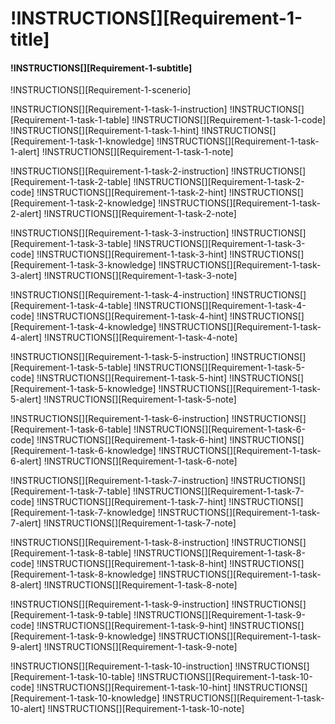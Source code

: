 # !INSTRUCTIONS[][Requirement-1-title]
#### !INSTRUCTIONS[][Requirement-1-subtitle]
!INSTRUCTIONS[][Requirement-1-scenerio]

!INSTRUCTIONS[][Requirement-1-task-1-instruction]
!INSTRUCTIONS[][Requirement-1-task-1-table]
!INSTRUCTIONS[][Requirement-1-task-1-code]
<span class="hint-icon">!INSTRUCTIONS[][Requirement-1-task-1-hint]</span>
<span class="know-icon">!INSTRUCTIONS[][Requirement-1-task-1-knowledge]</span>
<span class="warn-icon">!INSTRUCTIONS[][Requirement-1-task-1-alert]</span>
<span class="note-icon">!INSTRUCTIONS[][Requirement-1-task-1-note]</span>

!INSTRUCTIONS[][Requirement-1-task-2-instruction]
!INSTRUCTIONS[][Requirement-1-task-2-table]
!INSTRUCTIONS[][Requirement-1-task-2-code]
<span class="hint-icon">!INSTRUCTIONS[][Requirement-1-task-2-hint]</span>
<span class="know-icon">!INSTRUCTIONS[][Requirement-1-task-2-knowledge]</span>
<span class="warn-icon">!INSTRUCTIONS[][Requirement-1-task-2-alert]</span>
<span class="note-icon">!INSTRUCTIONS[][Requirement-1-task-2-note]</span>

!INSTRUCTIONS[][Requirement-1-task-3-instruction]
!INSTRUCTIONS[][Requirement-1-task-3-table]
!INSTRUCTIONS[][Requirement-1-task-3-code]
<span class="hint-icon">!INSTRUCTIONS[][Requirement-1-task-3-hint]</span>
<span class="know-icon">!INSTRUCTIONS[][Requirement-1-task-3-knowledge]</span>
<span class="warn-icon">!INSTRUCTIONS[][Requirement-1-task-3-alert]</span>
<span class="note-icon">!INSTRUCTIONS[][Requirement-1-task-3-note]</span>

!INSTRUCTIONS[][Requirement-1-task-4-instruction]
!INSTRUCTIONS[][Requirement-1-task-4-table]
!INSTRUCTIONS[][Requirement-1-task-4-code]
<span class="hint-icon">!INSTRUCTIONS[][Requirement-1-task-4-hint]</span>
<span class="know-icon">!INSTRUCTIONS[][Requirement-1-task-4-knowledge]</span>
<span class="warn-icon">!INSTRUCTIONS[][Requirement-1-task-4-alert]</span>
<span class="note-icon">!INSTRUCTIONS[][Requirement-1-task-4-note]</span>

!INSTRUCTIONS[][Requirement-1-task-5-instruction]
!INSTRUCTIONS[][Requirement-1-task-5-table]
!INSTRUCTIONS[][Requirement-1-task-5-code]
<span class="hint-icon">!INSTRUCTIONS[][Requirement-1-task-5-hint]</span>
<span class="know-icon">!INSTRUCTIONS[][Requirement-1-task-5-knowledge]</span>
<span class="warn-icon">!INSTRUCTIONS[][Requirement-1-task-5-alert]</span>
<span class="note-icon">!INSTRUCTIONS[][Requirement-1-task-5-note]</span>

!INSTRUCTIONS[][Requirement-1-task-6-instruction]
!INSTRUCTIONS[][Requirement-1-task-6-table]
!INSTRUCTIONS[][Requirement-1-task-6-code]
<span class="hint-icon">!INSTRUCTIONS[][Requirement-1-task-6-hint]</span>
<span class="know-icon">!INSTRUCTIONS[][Requirement-1-task-6-knowledge]</span>
<span class="warn-icon">!INSTRUCTIONS[][Requirement-1-task-6-alert]</span>
<span class="note-icon">!INSTRUCTIONS[][Requirement-1-task-6-note]</span>

!INSTRUCTIONS[][Requirement-1-task-7-instruction]
!INSTRUCTIONS[][Requirement-1-task-7-table]
!INSTRUCTIONS[][Requirement-1-task-7-code]
<span class="hint-icon">!INSTRUCTIONS[][Requirement-1-task-7-hint]</span>
<span class="know-icon">!INSTRUCTIONS[][Requirement-1-task-7-knowledge]</span>
<span class="warn-icon">!INSTRUCTIONS[][Requirement-1-task-7-alert]</span>
<span class="note-icon">!INSTRUCTIONS[][Requirement-1-task-7-note]</span>

!INSTRUCTIONS[][Requirement-1-task-8-instruction]
!INSTRUCTIONS[][Requirement-1-task-8-table]
!INSTRUCTIONS[][Requirement-1-task-8-code]
<span class="hint-icon">!INSTRUCTIONS[][Requirement-1-task-8-hint]</span>
<span class="know-icon">!INSTRUCTIONS[][Requirement-1-task-8-knowledge]</span>
<span class="warn-icon">!INSTRUCTIONS[][Requirement-1-task-8-alert]</span>
<span class="note-icon">!INSTRUCTIONS[][Requirement-1-task-8-note]</span>

!INSTRUCTIONS[][Requirement-1-task-9-instruction]
!INSTRUCTIONS[][Requirement-1-task-9-table]
!INSTRUCTIONS[][Requirement-1-task-9-code]
<span class="hint-icon">!INSTRUCTIONS[][Requirement-1-task-9-hint]</span>
<span class="know-icon">!INSTRUCTIONS[][Requirement-1-task-9-knowledge]</span>
<span class="warn-icon">!INSTRUCTIONS[][Requirement-1-task-9-alert]</span>
<span class="note-icon">!INSTRUCTIONS[][Requirement-1-task-9-note]</span>

!INSTRUCTIONS[][Requirement-1-task-10-instruction]
!INSTRUCTIONS[][Requirement-1-task-10-table]
!INSTRUCTIONS[][Requirement-1-task-10-code]
<span class="hint-icon">!INSTRUCTIONS[][Requirement-1-task-10-hint]</span>
<span class="know-icon">!INSTRUCTIONS[][Requirement-1-task-10-knowledge]</span>
<span class="warn-icon">!INSTRUCTIONS[][Requirement-1-task-10-alert]</span>
<span class="note-icon">!INSTRUCTIONS[][Requirement-1-task-10-note]</span>